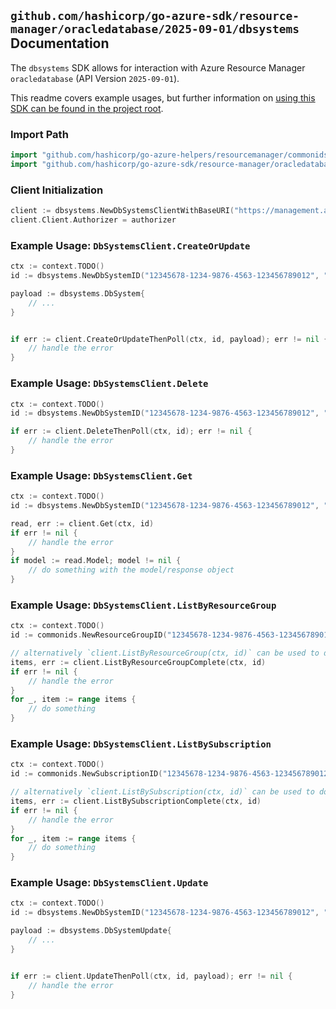 
## `github.com/hashicorp/go-azure-sdk/resource-manager/oracledatabase/2025-09-01/dbsystems` Documentation

The `dbsystems` SDK allows for interaction with Azure Resource Manager `oracledatabase` (API Version `2025-09-01`).

This readme covers example usages, but further information on [using this SDK can be found in the project root](https://github.com/hashicorp/go-azure-sdk/tree/main/docs).

### Import Path

```go
import "github.com/hashicorp/go-azure-helpers/resourcemanager/commonids"
import "github.com/hashicorp/go-azure-sdk/resource-manager/oracledatabase/2025-09-01/dbsystems"
```


### Client Initialization

```go
client := dbsystems.NewDbSystemsClientWithBaseURI("https://management.azure.com")
client.Client.Authorizer = authorizer
```


### Example Usage: `DbSystemsClient.CreateOrUpdate`

```go
ctx := context.TODO()
id := dbsystems.NewDbSystemID("12345678-1234-9876-4563-123456789012", "example-resource-group", "dbSystemName")

payload := dbsystems.DbSystem{
	// ...
}


if err := client.CreateOrUpdateThenPoll(ctx, id, payload); err != nil {
	// handle the error
}
```


### Example Usage: `DbSystemsClient.Delete`

```go
ctx := context.TODO()
id := dbsystems.NewDbSystemID("12345678-1234-9876-4563-123456789012", "example-resource-group", "dbSystemName")

if err := client.DeleteThenPoll(ctx, id); err != nil {
	// handle the error
}
```


### Example Usage: `DbSystemsClient.Get`

```go
ctx := context.TODO()
id := dbsystems.NewDbSystemID("12345678-1234-9876-4563-123456789012", "example-resource-group", "dbSystemName")

read, err := client.Get(ctx, id)
if err != nil {
	// handle the error
}
if model := read.Model; model != nil {
	// do something with the model/response object
}
```


### Example Usage: `DbSystemsClient.ListByResourceGroup`

```go
ctx := context.TODO()
id := commonids.NewResourceGroupID("12345678-1234-9876-4563-123456789012", "example-resource-group")

// alternatively `client.ListByResourceGroup(ctx, id)` can be used to do batched pagination
items, err := client.ListByResourceGroupComplete(ctx, id)
if err != nil {
	// handle the error
}
for _, item := range items {
	// do something
}
```


### Example Usage: `DbSystemsClient.ListBySubscription`

```go
ctx := context.TODO()
id := commonids.NewSubscriptionID("12345678-1234-9876-4563-123456789012")

// alternatively `client.ListBySubscription(ctx, id)` can be used to do batched pagination
items, err := client.ListBySubscriptionComplete(ctx, id)
if err != nil {
	// handle the error
}
for _, item := range items {
	// do something
}
```


### Example Usage: `DbSystemsClient.Update`

```go
ctx := context.TODO()
id := dbsystems.NewDbSystemID("12345678-1234-9876-4563-123456789012", "example-resource-group", "dbSystemName")

payload := dbsystems.DbSystemUpdate{
	// ...
}


if err := client.UpdateThenPoll(ctx, id, payload); err != nil {
	// handle the error
}
```
